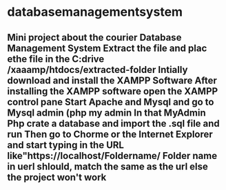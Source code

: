 # databasemanagementsystem
Mini project about the courier Database Management System
Extract the file and plac ethe file in the C:drive /xaaamp/htdocs/extracted-folder 
Intially download and install the XAMPP Software 
After installing the XAMPP software  open the XAMPP control pane 
Start Apache and Mysql and go to Mysql admin (php my admin
In that MyAdmin Php crate a database and import the .sql file and run 
Then go to Chorme or the Internet Explorer and  start typing in the URL like"https://localhost/Foldername/
Folder name in uerl shlould, match the same  as the url else the project won't work
----------------------------------------------------------------------------------------------------------------------
